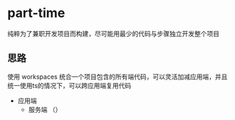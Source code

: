 # part-time

纯粹为了兼职开发项目而构建，尽可能用最少的代码与步骤独立开发整个项目

## 思路

使用 workspaces 统合一个项目包含的所有端代码，可以灵活加减应用端，并且统一使用ts的情况下，可以跨应用端复用代码

- 应用端
	- 服务端 （）